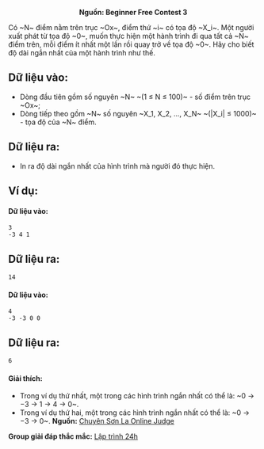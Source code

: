 **<center>Nguồn: Beginner Free Contest 3</center>**

Có ~N~ điểm nằm trên trục ~Ox~, điểm thứ ~i~ có tọa độ ~X_i~. Một người xuất phát từ tọa độ ~0~, muốn thực hiện một hành trình đi qua tất cả ~N~ điểm trên, mỗi điểm ít nhất một lần rồi quay trở về tọa độ ~0~. Hãy cho biết độ dài ngắn nhất của một hành trình như thế.

## Dữ liệu vào:
- Dòng đầu tiên gồm số nguyên ~N~ ~(1 ≤ N ≤ 100)~ - số điểm trên trục ~Ox~;
- Dòng tiếp theo gồm ~N~ số nguyên ~X_1, X_2, ..., X_N~ ~(|X_i| ≤ 1000)~ - tọa độ của ~N~ điểm.

## Dữ liệu ra:
- In ra độ dài ngắn nhất của hình trình mà người đó thực hiện.

## Ví dụ:
#### Dữ liệu vào:
```
3
-3 4 1
```

## Dữ liệu ra:
```
14
```

#### Dữ liệu vào:
```
4
-3 -3 0 0
```

## Dữ liệu ra:
```
6
```

#### Giải thích:
- Trong ví dụ thứ nhất, một trong các hình trình ngắn nhất có thể là: ~0 → −3 → 1 → 4 → 0~.
- Trong ví dụ thứ hai, một trong các hình trình ngắn nhất có thể là: ~0 → −3 → 0~.
**Nguồn:** [Chuyên Sơn La Online Judge](http://csloj.ddns.net/)

**Group giải đáp thắc mắc:** [Lập trình 24h](https://www.facebook.com/groups/1386904321519984)